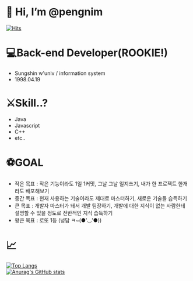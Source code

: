 # 👋 Hi, I’m @pengnim

[![Hits](https://hits.seeyoufarm.com/api/count/incr/badge.svg?url=https%3A%2F%2Fgithub.com%2Fpengnim&count_bg=%237A9670&title_bg=%23785D5D&icon=&icon_color=%23E7E7E7&title=pengnim&edge_flat=false)](https://hits.seeyoufarm.com)<br>
# 💻Back-end Developer(ROOKIE!)
- Sungshin w'univ / information system
- 1998.04.19
# ⚔Skill..?
- Java
- Javascript
- C++
- etc..
# ⚽GOAL
- 작은 목표 : 작은 기능이라도 1일 1커밋, 그날 그날 일지쓰기, 내가 한 프로젝트 한개라도 배포해보기
- 중간 목표 : 현재 사용하는 기술이라도 제대로 마스터하기, 새로운 기술들 습득하기
- 큰 목표 : 개발자 마스터가 돼서 개발 팀장하기, 개발에 대한 지식이 없는 사람한테 설명할 수 있을 정도로 전반적인 지식 습득하기
- 왕큰 목표 : 로또 1등 (넝담 ㅋ~(●'◡'●))
# 📈
[![Top Langs](https://github-readme-stats.vercel.app/api/top-langs/?username=pengnim)](https://github.com/anuraghazra/github-readme-stats)<br>
[![Anurag's GitHub stats](https://github-readme-stats.vercel.app/api?username=pengnim&theme=tokyonight)](https://github.com/anuraghazra/github-readme-stats)
